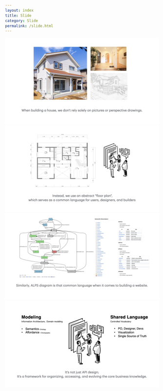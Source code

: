 ```yaml
---
layout: index
title: Slide
category: Slide
permalink: /slide.html
---
```


<img src="/images/slide/app-state-diagram.001.jpeg" alt="When building a house, we don't rely solely on pictures or perspective drawings.">
<img src="/images/slide/app-state-diagram.002.jpeg" alt=" Instead, we use an abstract floor plan, which serves as a common language for users, designers, and builders">
<img src="/images/slide/app-state-diagram.003.jpeg" alt="Similarly, ALPS diagram is that common language when it comes to building a website.">
<img src="/images/slide/app-state-diagram.004.jpeg" alt="It's not just API design;  It's a framework for organizing, accessing, and evolving the core business knowledge.">
